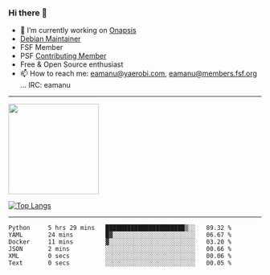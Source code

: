 ### Hi there 👋


- 🔭 I’m currently working on [Onapsis](http://onapsis.com)
- [Debian Maintainer](https://qa.debian.org/developer.php?login=eamanu%40yaerobi.com)
- FSF Member
- PSF [Contributing Member](https://www.python.org/psf/membership/#what-membership-classes-are-there)
- Free & Open Source enthusiast 
- 📫 How to reach me: eamanu@yaerobi.com, eamanu@members.fsf.org ... IRC: eamanu

---

<img height="180em" src="https://github-readme-stats.vercel.app/api?theme=dark&username=eamanu&show_icons=true&hide_border=true&&count_private=true&include_all_commits=true" />

[![Top Langs](https://github-readme-stats.vercel.app/api/top-langs/?theme=dark&username=eamanu&layout=compact)](https://github.com/anuraghazra/github-readme-stats)

---

<!--START_SECTION:waka-->

```text
Python     5 hrs 29 mins   ██████████████████████▒░░   89.32 %
YAML       24 mins         █▓░░░░░░░░░░░░░░░░░░░░░░░   06.67 %
Docker     11 mins         ▓░░░░░░░░░░░░░░░░░░░░░░░░   03.20 %
JSON       2 mins          ░░░░░░░░░░░░░░░░░░░░░░░░░   00.66 %
XML        0 secs          ░░░░░░░░░░░░░░░░░░░░░░░░░   00.06 %
Text       0 secs          ░░░░░░░░░░░░░░░░░░░░░░░░░   00.05 %
```

<!--END_SECTION:waka-->
